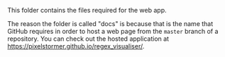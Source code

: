 This folder contains the files required for the web app.

The reason the folder is called "docs" is because that is the name that GitHub requires in order to host a web page from the `master` branch of a repository. You can check out the hosted application at <https://pixelstormer.github.io/regex_visualiser/>.
